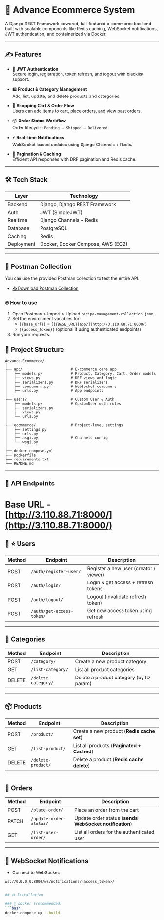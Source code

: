 # 🚀 Advance Ecommerce System

A Django REST Framework powered, full-featured e-commerce backend built with scalable components like Redis caching, WebSocket notifications, JWT authentication, and containerized via Docker.

---

## ✍️ Features

- 🔐 **JWT Authentication**  
  Secure login, registration, token refresh, and logout with blacklist support.

- 🛍️ **Product & Category Management**  
  Add, list, update, and delete products and categories.

- 🛒 **Shopping Cart & Order Flow**  
  Users can add items to cart, place orders, and view past orders.

- 📦 **Order Status Workflow**  
  Order lifecycle: `Pending → Shipped → Delivered`.

- ⚡ **Real-time Notifications**  
  WebSocket-based updates using Django Channels + Redis.

- 📄 **Pagination & Caching**  
  Efficient API responses with DRF pagination and Redis cache.

---

## 🛠️ Tech Stack

| Layer       | Technology                 |
|-------------|----------------------------|
| Backend     | Django, Django REST Framework |
| Auth        | JWT (SimpleJWT)            |
| Realtime    | Django Channels + Redis    |
| Database    | PostgreSQL                 |
| Caching     | Redis                      |
| Deployment  | Docker, Docker Compose, AWS (EC2) |

---


## 🚀 Postman Collection

You can use the provided Postman collection to test the entire API.

- [📥 Download Postman Collection](https://github.com/PrabhatTheCoder/Advance-Ecommerce/blob/main/Advance%20Ecommerce.postman_collection.json)

### 🔥 How to use
1. Open Postman > Import > Upload `recipe-management-collection.json`.
2. Set the environment variables for:
   - `{{base_url}}` = `[{{BASE_URL}}app/](http://3.110.88.71:8000/)`
   - `{{access_token}}` (optional if using authenticated endpoints)
3. Run your requests.

## 📂 Project Structure

```plaintext
Advance-Ecommerce/
│
├── app/                      # E-commerce core app
│   ├── models.py             # Product, Category, Cart, Order models
│   ├── views.py              # DRF views and logic
│   ├── serializers.py        # DRF serializers
│   ├── consumers.py          # WebSocket consumers
│   ├── urls.py               # App endpoints
│
├── users/                    # Custom User & Auth
│   ├── models.py             # CustomUser with roles
│   ├── serializers.py
│   ├── views.py
│   └── urls.py
│
├── ecommerce/                # Project-level settings
│   ├── settings.py
│   ├── urls.py
│   ├── asgi.py               # Channels config
│   └── wsgi.py
│
├── docker-compose.yml
├── Dockerfile
├── requirements.txt
└── README.md

```

---

## 🚀 API Endpoints

# Base URL - [http://3.110.88.71:8000/](http://3.110.88.71:8000/)

## 🔐 ⭐ Users

| Method | Endpoint                  | Description                            |
| ------ | ------------------------- | -------------------------------------- |
| POST   | `/auth/register-user/`    | Register a new user (creator / viewer) |
| POST   | `/auth/login/`            | Login & get access + refresh tokens    |
| POST   | `/auth/logout/`           | Logout (invalidate refresh token)      |
| POST   | `/auth/get-access-token/` | Get new access token using refresh     |

---

## 📁 Categories

| Method | Endpoint            | Description                             |
| ------ | ------------------- | --------------------------------------- |
| POST   | `/category/`        | Create a new product category           |
| GET    | `/list-category/`   | List all product categories             |
| DELETE | `/delete-category/` | Delete a product category (by ID param) |

---

## 📦 Products

| Method | Endpoint           | Description                                  |
| ------ | ------------------ | -------------------------------------------- |
| POST   | `/product/`        | Create a new product (**Redis cache set**)   |
| GET    | `/list-product/`   | List all products (**Paginated + Cached**)   |
| DELETE | `/delete-product/` | Delete a product (**Redis cache delete**)    |

---

## 🛒 Orders

| Method | Endpoint                | Description                                               |
| ------ | ----------------------- | --------------------------------------------------------- |
| POST   | `/place-order/`         | Place an order from the cart                              |
| PATCH  | `/update-order-status/` | Update order status (**sends WebSocket notification**)    |
| GET    | `/list-user-order/`     | List all orders for the authenticated user                |

---

## 🔔 WebSocket Notifications

- Connect to WebSocket:

```bash
ws://0.0.0.0:8000/ws/notifications/<access_token>/


## ⚙️ Installation

### 🐳 Docker (recommended)
```bash
docker-compose up --build
